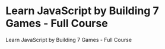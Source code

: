 # Learn JavaScript by Building 7 Games - Full Course
Learn JavaScript by Building 7 Games - Full Course
